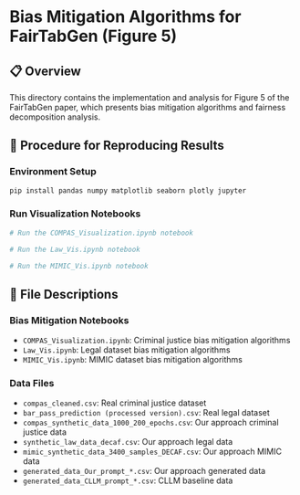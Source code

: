 # Bias Mitigation Algorithms for FairTabGen (Figure 5)

## 📋 Overview

This directory contains the implementation and analysis for Figure 5 of the FairTabGen paper, which presents bias mitigation algorithms and fairness decomposition analysis.

## 🚀 Procedure for Reproducing Results

### Environment Setup
```bash
pip install pandas numpy matplotlib seaborn plotly jupyter
```

### Run Visualization Notebooks
```python
# Run the COMPAS_Visualization.ipynb notebook

# Run the Law_Vis.ipynb notebook

# Run the MIMIC_Vis.ipynb notebook
```

## 📁 File Descriptions

### Bias Mitigation Notebooks
- `COMPAS_Visualization.ipynb`: Criminal justice bias mitigation algorithms
- `Law_Vis.ipynb`: Legal dataset bias mitigation algorithms
- `MIMIC_Vis.ipynb`: MIMIC dataset bias mitigation algorithms

### Data Files
- `compas_cleaned.csv`: Real criminal justice dataset
- `bar_pass_prediction (processed version).csv`: Real legal dataset
- `compas_synthetic_data_1000_200_epochs.csv`: Our approach criminal justice data
- `synthetic_law_data_decaf.csv`: Our approach legal data
- `mimic_synthetic_data_3400_samples_DECAF.csv`: Our approach MIMIC data
- `generated_data_Our_prompt_*.csv`: Our approach generated data
- `generated_data_CLLM_prompt_*.csv`: CLLM baseline data 
